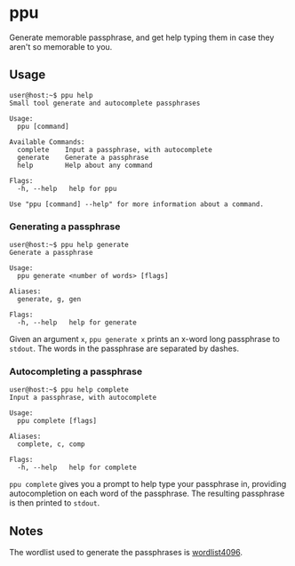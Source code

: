 # ppu

Generate memorable passphrase, and get help typing them in case they aren't so
memorable to you.

## Usage

```console
user@host:~$ ppu help
Small tool generate and autocomplete passphrases

Usage:
  ppu [command]

Available Commands:
  complete    Input a passphrase, with autocomplete
  generate    Generate a passphrase
  help        Help about any command

Flags:
  -h, --help   help for ppu

Use "ppu [command] --help" for more information about a command.
```

### Generating a passphrase

```console
user@host:~$ ppu help generate
Generate a passphrase

Usage:
  ppu generate <number of words> [flags]

Aliases:
  generate, g, gen

Flags:
  -h, --help   help for generate
```

Given an argument `x`, `ppu generate x` prints an x-word long passphrase to
`stdout`. The words in the passphrase are separated by dashes.

### Autocompleting a passphrase

```console
user@host:~$ ppu help complete
Input a passphrase, with autocomplete

Usage:
  ppu complete [flags]

Aliases:
  complete, c, comp

Flags:
  -h, --help   help for complete
```

`ppu complete` gives you a prompt to help type your passphrase in, providing
autocompletion on each word of the passphrase. The resulting passphrase is then
printed to `stdout`.

## Notes

The wordlist used to generate the passphrases is [wordlist4096](https://github.com/kklash/wordlist4096).
